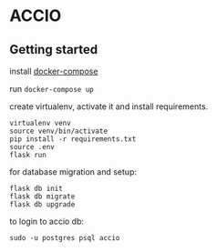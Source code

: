 # ACCIO

## Getting started

install [docker-compose](https://docs.docker.com/compose/install/)

run `docker-compose up`

create virtualenv, activate it and install requirements.
```
virtualenv venv
source venv/bin/activate
pip install -r requirements.txt
source .env
flask run
```

for database migration and setup:
```
flask db init
flask db migrate
flask db upgrade
```

to login to accio db:
```
sudo -u postgres psql accio
```